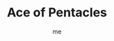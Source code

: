 ---
title     		 : "Ace of Pentacles"
token					 : 'coins-01'
card_type			 : '' # major, minor, court
layout				 : "tarot-card"
author    		 : 'me'
one_liner 		 : "Health, wealth, practicality, receiving"
alt_names			 : ['Enchantment']
images 				 : ['/assets/images/tarot/rws/rw-coins-01.jpg']
keywords			 : ['health', 'wealth', 'practicality', 'receiving']
url						 : 'tarot/cards/coins-01'
aliases				 : ['coins-ace']

# password: 'foolish journey'
dropbox				 : ''

meaning_light  : "Outlining a plan for achieving prosperity. Becoming aware of opportunities to improve income or health. Realizing you have everything you need. Appreciating everything the Universe has given you. Receiving the perfect gift at the perfect time."

meaning_shadow : "Indulging in relentless consumerism. Wanting more, no matter how much you have. Obsessing on your account balance. Suffering from hypochondria. Consuming blessings without expressing gratitude. Taking what you want without concern for the needs of others."

# more detail
correspondence_planet 			: ""
correspondence_astrological : "Capricorn, Taurus, Virgo"
correspondence_affirmation  : "I am open to and thankful for my blessings."
correspondence_story 				: "At the last minute, the main character stumbles on a resource that will enable him or her to triumph."

advice_relationships 	 : "While money and sex can be used to “buy” attention, they cannot purchase true love. An opportunity to have what you’ve always wanted (at least, in a physical sense) may or may not satisfy your craving for genuine affection. The motive behind a gift means more than the gift itself."

advice_work 					 : "An opportunity to earn more money or work in better conditions may come your way. As always, though, you must balance this against the requirements and constraints of such a position. Money is important, but not all-important. Weigh all your options before making a choice."

advice_spirituality 	 : "Your spiritual path should influence how you see the physical world, coloring attitudes about everything from possessions to your own body. Ponder the higher purpose your physical resources should play. What are you doing to use them to advance the greater good?"

advice_personal_growth : "The dream of the world offers us many shiny baubles and hypnotic pleasures, and most of us live in cultures that celebrate acquisition. An opportunity to possess more may come your way. To prevent imbalance, have your ethics clearly in mind, and be prepared to manage your new resources wisely."

advice_fortune_telling : "Your health will improve. The check you’re looking for really is in the mail."

questions	: ["When you see the Ace, what’s your first impression? Is the Coin in a display case, elaborately decorated but out of reach? Is it being offered or taken away? Will the Hand of God freely give it or snatch it from your grasp? If you take this Coin, how long before you get another?", "If I made my decision based solely on practical concerns, what would my decision be?", "What resources are available to me?", "What will be the physical and financial impact of my decisions?"]

# referenced in the symbols.toml data file
symbols	  : ['1', 'coins', 'ace', 'hand-of-god']

# metadata
suppress_topnav : true
related_cards 	: []

---